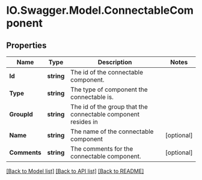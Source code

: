 # IO.Swagger.Model.ConnectableComponent
## Properties

Name | Type | Description | Notes
------------ | ------------- | ------------- | -------------
**Id** | **string** | The id of the connectable component. | 
**Type** | **string** | The type of component the connectable is. | 
**GroupId** | **string** | The id of the group that the connectable component resides in | 
**Name** | **string** | The name of the connectable component | [optional] 
**Comments** | **string** | The comments for the connectable component. | [optional] 

[[Back to Model list]](../README.md#documentation-for-models) [[Back to API list]](../README.md#documentation-for-api-endpoints) [[Back to README]](../README.md)

